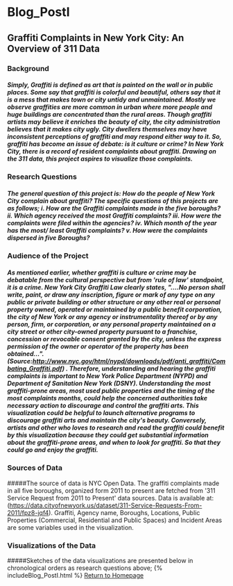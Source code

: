 # Blog_PostI
## Graffiti Complaints in New York City: An Overview of 311 Data
### Background
##### Simply, Graffiti is defined as art that is painted on the wall or in public places. Some say that graffiti is colorful and beautiful, others say that it is a mess that makes town or city untidy and unmaintained. Mostly we observe graffities are more common in urban where more people and huge buildings are concentrated than the rural areas. Though graffiti artists may believe it enriches the beauty of city, the city administration believes that it makes city ugly. City dwellers themselves may have inconsistent perceptions of graffiti and may respond either way to it. So, graffiti has become an issue of debate: is it culture or crime?  In New York City, there is a record of resident complaints about graffiti. Drawing on the 311 data, this project aspires to visualize those complaints. 
### Research Questions
##### The general question of this project is:  How do the people of New York City complain about graffiti? The specific questions of this projects are as follows; i.    How are the Graffiti complaints made in the five boroughs?  ii.    Which agency received the most Graffiti complaints? iii. How were the complaints were filed within the agencies? iv.    Which month of the year has the most/ least Graffiti complaints? v. How were the complaints dispersed in five Boroughs? 
### Audience of the Project
##### As mentioned earlier, whether graffiti is culture or crime may be debatable from the cultural perspective but from 'rule of law' standpoint, it is a crime. New York City Graffiti Law clearly states, "….No person shall write, paint, or draw any inscription, figure or mark of any type on any public or private building or other structure or any other real or personal property owned, operated or maintained by a public benefit corporation, the city of New York or any agency or instrumentality thereof or by any person, firm, or corporation, or any personal property maintained on a city street or other city-owned property pursuant to a franchise, concession or revocable consent granted by the city, unless the express permission of the owner or operator of the property has been obtained…". (Source:http://www.nyc.gov/html/nypd/downloads/pdf/anti_graffiti/Combating_Graffiti.pdf) . Therefore, understanding and hearing the graffiti complaints is important to New York Police Department (NYPD) and Department of Sanitation New York (DSNY). Understanding the most graffiti-prone areas, most used public properties and the timing of the most complaints months, could help the concerned authorities take necessary action to discourage and control the graffiti arts. This visualization could be helpful to launch alternative programs to discourage graffiti arts and maintain the city's beauty. Conversely, artists and other who loves to research and read the graffiti could benefit by this visualization because they could get substantial information about the graffiti-prone areas, and when to look for graffiti. So that they could go and enjoy the graffiti.
### Sources of Data
#####The source of data is NYC Open Data. The graffiti complaints made in all five boroughs, organized form 2011 to present are fetched from '311 Service Request from 2011 to Present' data sources. Data is available at: (https://data.cityofnewyork.us/dataset/311-Service-Requests-From-2011/fpz8-jqf4). Graffiti, Agency name, Boroughs, Locations, Public Properties (Commercial, Residential and Public Spaces) and Incident Areas are some variables used in the visualization.
### Visualizations of the Data
#####Sketches of the data visualizations are presented below in chronological orders as research questions above; 
{% includeBlog_PostI.html %}
[Return to Homepage](https://abinojha.github.io/DataVis/)
